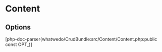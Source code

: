 # Content

## Options

[php-doc-parser(whatwedo/CrudBundle:src/Content/Content.php:public const OPT_)]
